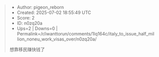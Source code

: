 > - Author: pigeon_reborn
> - Created: 2025-07-02 18:55:49 UTC
> - Score: 2
> - ID: n0zq20a
> - Ups=2 | Downs=0 | Permalink=/r/iwanttorun/comments/1lq164c/italy_to_issue_half_million_noneu_work_visas_over/n0zq20a/
>
> 想靠移民赚快钱了
